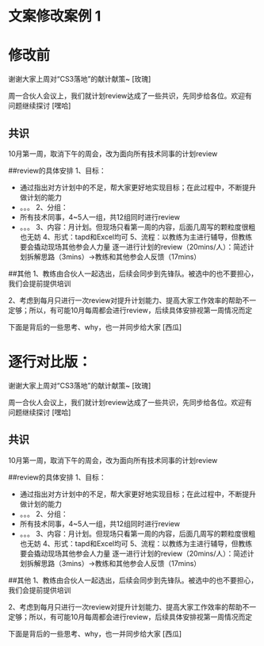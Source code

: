 # 文案修改案例 1

# 修改前

谢谢大家上周对“CS3落地”的献计献策~ [玫瑰] 

周一合伙人会议上，我们就计划review达成了一些共识，先同步给各位。欢迎有问题继续探讨 [嘿哈] 

## 共识
10月第一周，取消下午的周会，改为面向所有技术同事的计划review

##review的具体安排
1、目标：
 - 通过指出对方计划中的不足，帮大家更好地实现目标；在此过程中，不断提升做计划的能力
 - 。。。
2、分组：
 - 所有技术同事，4~5人一组，共12组同时进行review
 - 。。。
3、内容：月计划。但现场只看第一周的内容，后面几周写的颗粒度很粗也无妨
4、形式：tapd和Excel均可
5、流程：以教练为主进行辅导，但教练要会撬动现场其他参会人力量
逐一进行计划的review（20mins/人）：简述计划拆解思路（3mins）→教练和其他参会人反馈（17mins）

##其他
1、教练由合伙人一起选出，后续会同步到先锋队。被选中的也不要担心，我们会提前提供培训

2、考虑到每月只进行一次review对提升计划能力、提高大家工作效率的帮助不一定够；所以，有可能10月每周都会进行review，后续具体安排视第一周情况而定

 下面是背后的一些思考、why，也一并同步给大家 [西瓜] 
 
 
# 逐行对比版：

谢谢大家上周对“CS3落地”的献计献策~ [玫瑰] 

周一合伙人会议上，我们就计划review达成了一些共识，先同步给各位。欢迎有问题继续探讨 [嘿哈] 

## 共识
10月第一周，取消下午的周会，改为面向所有技术同事的计划review

##review的具体安排
1、目标：
 - 通过指出对方计划中的不足，帮大家更好地实现目标；在此过程中，不断提升做计划的能力
 - 。。。
2、分组：
 - 所有技术同事，4~5人一组，共12组同时进行review
 - 。。。
3、内容：月计划。但现场只看第一周的内容，后面几周写的颗粒度很粗也无妨
4、形式：tapd和Excel均可
5、流程：以教练为主进行辅导，但教练要会撬动现场其他参会人力量
逐一进行计划的review（20mins/人）：简述计划拆解思路（3mins）→教练和其他参会人反馈（17mins）

##其他
1、教练由合伙人一起选出，后续会同步到先锋队。被选中的也不要担心，我们会提前提供培训

2、考虑到每月只进行一次review对提升计划能力、提高大家工作效率的帮助不一定够；所以，有可能10月每周都会进行review，后续具体安排视第一周情况而定

 下面是背后的一些思考、why，也一并同步给大家 [西瓜] 